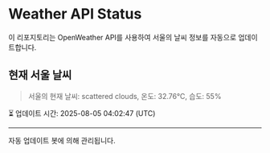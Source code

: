 
# Weather API Status

이 리포지토리는 OpenWeather API를 사용하여 서울의 날씨 정보를 자동으로 업데이트합니다.

## 현재 서울 날씨
> 서울의 현재 날씨: scattered clouds, 온도: 32.76°C, 습도: 55%

⏳ 업데이트 시간: 2025-08-05 04:02:47 (UTC)

---
자동 업데이트 봇에 의해 관리됩니다.
